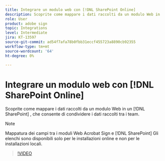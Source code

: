 ```yaml
---
title: Integrare un modulo web con [!DNL SharePoint Online]
description: Scoprite come mappare i dati raccolti da un modulo Web in un [!DNL SharePoint] elenco
role: User
product: adobe sign
topic: Integrations
level: Intermediate
jira: KT-13597
source-git-commit: ad54f7afa78b0fbb31eccf455723a8890cb92355
workflow-type: tm+mt
source-wordcount: '64'
ht-degree: 0%

---
```


# Integrare un modulo web con [!DNL SharePoint Online]

Scoprite come mappare i dati raccolti da un modulo Web in un [!DNL SharePoint] , che consente di condividere i dati raccolti tra i team.

>[!NOTE]
>
>Mappatura dei campi tra i moduli Web Acrobat Sign e [!DNL SharePoint] Gli elenchi sono disponibili solo per le installazioni online e non per le installazioni locali.

>[!VIDEO](https://video.tv.adobe.com/v/3421616?quality=12&learn=on&hidetitle=true)


